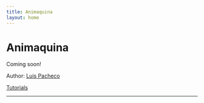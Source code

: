 ```yaml
---
title: Animaquina
layout: home
---
```


# Animaquina 
Coming soon!

Author: [Luis Pacheco]

[Tutorials]


----

[^1]: [It can take up to 10 minutes for changes to your site to publish after you push the changes to GitHub](https://docs.github.com/en/pages/setting-up-a-github-pages-site-with-jekyll/creating-a-github-pages-site-with-jekyll#creating-your-site).

[Luis Pacheco]: https://luigipacheco.com
[Tutorials]: https://youtube.com/@codedvoxels